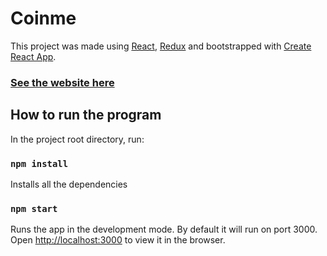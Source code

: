 # Coinme

This project was made using [React](https://reactjs.org/), [Redux](https://redux.js.org/) and bootstrapped with [Create React App](https://github.com/facebook/create-react-app).

### [See the website here](https://coinme.vercel.app/)

## How to run the program

In the project root directory, run:

### `npm install`
Installs all the dependencies

### `npm start`
Runs the app in the development mode. By default it will run on port 3000.\
Open [http://localhost:3000](http://localhost:3000) to view it in the browser.
